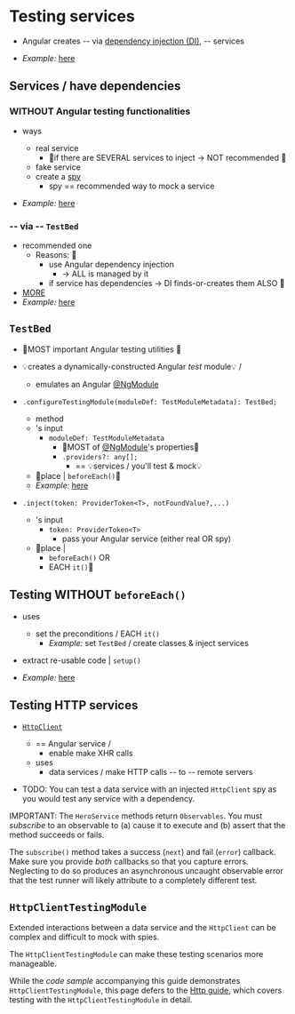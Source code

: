 # Testing services

* Angular creates -- via [dependency injection (DI)](../di), -- services

* _Example:_ [here](../../examples/testing/services/src/app/value.service.spec.ts)

## Services / have dependencies
### WITHOUT Angular testing functionalities

* ways
  * real service
    * 👀if there are SEVERAL services to inject -> NOT recommended 👀
  * fake service
  * create a [spy](https://jasmine.github.io/tutorials/your_first_suite#section-Spies)
    * spy == recommended way to mock a service

* _Example:_ [here](../../examples/testing/services/src/app/master.service.spec.ts)

### -- via -- `TestBed`

* recommended one
  * Reasons: 🧠
    * use Angular dependency injection
      * -> ALL is managed by it
    * if service has dependencies -> DI finds-or-creates them ALSO 🧠
* [MORE](#testbed)
* _Example:_ [here](../../examples/testing/services/src/app/master.service.testbed.spec.ts)

## `TestBed`

* 👀MOST important Angular testing utilities 👀

* 💡creates a dynamically-constructed Angular *test* module💡 /
  * emulates an Angular [@NgModule](../ngmodules)

* `.configureTestingModule(moduleDef: TestModuleMetadata): TestBed;`
  * method
  * 's input
    * `moduleDef: TestModuleMetadata`
      * 👀MOST of [@NgModule](../ngmodules)'s properties👀
      * `.providers?: any[];`
        * == 💡services / you'll test & mock💡
  * 👀place | `beforeEach()`👀
  * _Example:_ [here](../../examples/testing/services/src/app/master.service.testbed.spec.ts)

* `.inject(token: ProviderToken<T>, notFoundValue?,...)`
  * 's input
    * `token: ProviderToken<T>`
      * pass your Angular service (either real OR spy)
  * 👀place | 
    * `beforeEach()` OR
    * EACH `it()`👀

## Testing WITHOUT `beforeEach()`

* uses
  * set the preconditions / EACH `it()`
    * _Example:_ set `TestBed` / create classes & inject services

* extract re-usable code | `setup()`

* _Example:_ [here](../../examples/testing/services/src/app/master.service.spec.ts)

## Testing HTTP services

* [`HttpClient`](../http/testing)
  * == Angular service /
    * enable make XHR calls
  * uses
    * data services / make HTTP calls -- to -- remote servers 

* TODO: 
You can test a data service with an injected `HttpClient` spy as you would test any service
with a dependency.

<docs-code header="app/model/hero.service.spec.ts (tests with spies)" path="adev/src/content/examples/testing/src/app/model/hero.service.spec.ts" visibleRegion="test-with-spies"/>

IMPORTANT: The `HeroService` methods return `Observables`.
You must *subscribe* to an observable to \(a\) cause it to execute and \(b\) assert that 
the method succeeds or fails.

The `subscribe()` method takes a success \(`next`\) and fail \(`error`\) callback.
Make sure you provide *both* callbacks so that you capture errors.
Neglecting to do so produces an asynchronous uncaught observable error that 
the test runner will likely attribute to a completely different test.

## `HttpClientTestingModule`

Extended interactions between a data service and the `HttpClient` can be complex and difficult to mock with spies.

The `HttpClientTestingModule` can make these testing scenarios more manageable.

While the *code sample* accompanying this guide demonstrates `HttpClientTestingModule`, this page defers to the [Http guide](guide/http/testing), which covers testing with the `HttpClientTestingModule` in detail.

